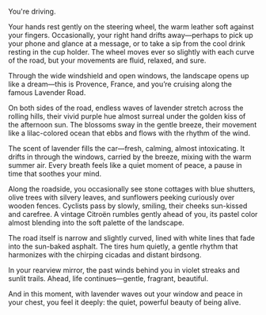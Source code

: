 You're driving.

Your hands rest gently on the steering wheel, the warm leather soft against your fingers. Occasionally, your right hand drifts away—perhaps to pick up your phone and glance at a message, or to take a sip from the cool drink resting in the cup holder. The wheel moves ever so slightly with each curve of the road, but your movements are fluid, relaxed, and sure.

Through the wide windshield and open windows, the landscape opens up like a dream—this is Provence, France, and you’re cruising along the famous Lavender Road.

On both sides of the road, endless waves of lavender stretch across the rolling hills, their vivid purple hue almost surreal under the golden kiss of the afternoon sun. The blossoms sway in the gentle breeze, their movement like a lilac-colored ocean that ebbs and flows with the rhythm of the wind.

The scent of lavender fills the car—fresh, calming, almost intoxicating. It drifts in through the windows, carried by the breeze, mixing with the warm summer air. Every breath feels like a quiet moment of peace, a pause in time that soothes your mind.

Along the roadside, you occasionally see stone cottages with blue shutters, olive trees with silvery leaves, and sunflowers peeking curiously over wooden fences. Cyclists pass by slowly, smiling, their cheeks sun-kissed and carefree. A vintage Citroën rumbles gently ahead of you, its pastel color almost blending into the soft palette of the landscape.

The road itself is narrow and slightly curved, lined with white lines that fade into the sun-baked asphalt. The tires hum quietly, a gentle rhythm that harmonizes with the chirping cicadas and distant birdsong.

In your rearview mirror, the past winds behind you in violet streaks and sunlit trails. Ahead, life continues—gentle, fragrant, beautiful.

And in this moment, with lavender waves out your window and peace in your chest, you feel it deeply: the quiet, powerful beauty of being alive.